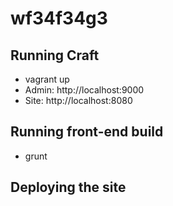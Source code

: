 # wf34f34g3

## Running Craft

* vagrant up
* Admin: http://localhost:9000
* Site: http://localhost:8080

## Running front-end build
* grunt

## Deploying the site